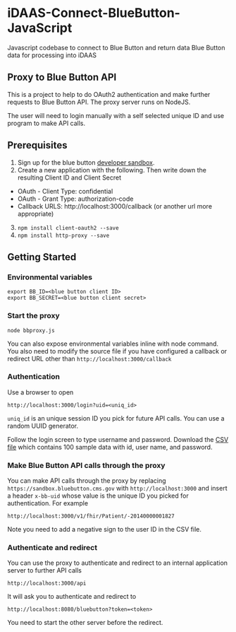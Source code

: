 # iDAAS-Connect-BlueButton-JavaScript
Javascript codebase to connect to Blue Button and return data Blue Button data for processing into iDAAS

## Proxy to Blue Button API
This is a project to help to do OAuth2 authentication and make further requests to Blue Button API. The proxy server runs on NodeJS.

The user will need to login manually with a self selected unique ID and use program to make API calls.

## Prerequisites
1. Sign up for the blue button [developer sandbox](https://bluebutton.cms.gov/). 
2. Create a new application with the following. Then write down the resulting Client ID and Client Secret
* OAuth - Client Type: confidential
* OAuth - Grant Type: authorization-code
* Callback URLS: http://localhost:3000/callback (or another url more appropriate) 
3. `npm install client-oauth2 --save`
4. `npm install http-proxy --save`

## Getting Started
### Environmental variables
```
export BB_ID=<blue button client ID>
export BB_SECRET=<blue button client secret>
```
### Start the proxy
```
node bbproxy.js
```
You can also expose environmental variables inline with node command. You also need to modify the source file if you have configured a callback or redirect URL other than `http://localhost:3000/callback`
### Authentication
Use a browser to open
```
http://localhost:3000/login?uid=<uniq_id>
```
`uniq_id` is an unique session ID you pick for future API calls. You can use a random UUID generator.

Follow the login screen to type username and password. Download the [CSV file](https://bluebutton.cms.gov/synthetic_users_by_claim_count_full.csv) which contains 100 sample data with id, user name, and password.
### Make Blue Button API calls through the proxy
You can make API calls through the proxy by replacing `https://sandbox.bluebutton.cms.gov` with `http://localhost:3000` and insert a header `x-bb-uid` whose value is the unique ID you picked for authentication. For example
```
http://localhost:3000/v1/fhir/Patient/-20140000001827
```
Note you need to add a negative sign to the user ID in the CSV file.

### Authenticate and redirect
You can use the proxy to authenticate and redirect to an internal application server to further API calls
```
http://localhost:3000/api
```
It will ask you to authenticate and redirect to 
```
http://localhost:8080/bluebutton?token=<token>
```
You need to start the other server before the redirect.